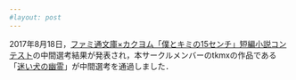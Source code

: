 ```yaml
---
#layout: post
---
```

2017年8月18日，<a href="https://kakuyomu.jp/contests/famitsu_short_story/nominated">ファミ通文庫×カクヨム「僕とキミの15センチ」短編小説コンテスト</a>の中間選考結果が発表され，本サークルメンバーのtkmxの作品である「<a href="https://kakuyomu.jp/works/1177354054883435005">迷い犬の幽霊</a>」が中間選考を通過しました．